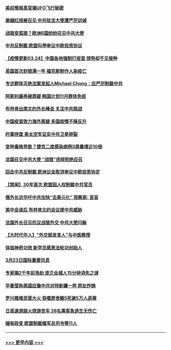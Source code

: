 #### [美前情报高官揭UFO飞行秘密](../pages/prog202/a103080160.md?t=03241151) 
#### [逾越红线被召见 中共驻法大使遭严厉训诫](../pages/prog202/a103080119.md?t=03241151) 
#### [战狼变孤狼？欧洲6国纷纷召见中共大使](../pages/prog202/a103080161.md?t=03241151) 
#### [中共反制裁 欧盟叫停审议中欧投资协议](../pages/prog202/a103080054.md?t=03241151) 
#### [【疫情更新03.24】中国各地强制打疫苗 领导却不见接种](../pages/prog202/a103078521.md?t=03241151) 
#### [英国首次封锁满一年 福克斯制作人染疫亡](../pages/prog202/a103079823.md?t=03241151) 
#### [专访群体灭绝法案发起人Michael Chong：应严厉制裁中共](../pages/prog202/a103080011.md?t=03241151) 
#### [阿斯利康再被质疑 韩国计划11月群体免疫](../pages/prog202/a103080029.md?t=03241151) 
#### [布林肯出席北约外长峰会 关注中共挑战](../pages/prog202/a103080040.md?t=03241151) 
#### [中国疫苗效力海外惹疑 多国疫情不降反升](../pages/prog202/a103080004.md?t=03241151) 
#### [时事拼盘 美太空军证实中共卫星碎裂](../pages/prog202/a103079999.md?t=03241151) 
#### [变种毒株导致？捷克二度感染病例3周暴增近10倍](../pages/prog202/a103079937.md?t=03241151) 
#### [法国召见中共大使 “战狼”违规拒绝应召](../pages/prog202/a103079908.md?t=03241151) 
#### [回击中共反制裁 欧洲议会取消审议中欧投资协定](../pages/prog202/a103079783.md?t=03241151) 
#### [【禁闻】30年首次 欧盟因人权制裁中共官员](../pages/prog202/a103079839.md?t=03241151) 
#### [俄外长访华吁中共加快“去美元化” 观察家: 音盲](../pages/prog202/a103079728.md?t=03241151) 
#### [美中会谈后 布林肯北约会议提中共威胁](../pages/prog202/a103079793.md?t=03241151) 
#### [法国外长召见抗议战狼外交 中共大使闪躲](../pages/prog202/a103079779.md?t=03241151) 
#### [【大时代华人】“外交部发言人”与中医教授](../pages/prog202/a103079703.md?t=03241151) 
#### [体验神奇功效 新学员感恩法轮功创始人](../pages/prog202/a103079683.md?t=03241151) 
#### [3月23日国际重要讯息](../pages/prog202/a103079626.md?t=03241151) 
#### [专家揭2千年前浩劫 庞贝全城人15分钟消失之谜](../pages/prog202/a103079532.md?t=03241151) 
#### [华春莹称美国应像中共对待新疆一样 网友炸锅](../pages/prog202/a103079524.md?t=03241151) 
#### [罗兴雅难民营大火 吞噬房舍酿5死逾5万人逃离](../pages/prog202/a103079490.md?t=03241151) 
#### [日高速道路火烧游览车 26名乘客急逃生无伤亡](../pages/prog202/a103079479.md?t=03241151) 
#### [缅甸政变 欧盟制裁缅军总司令等11人](../pages/prog202/a103079465.md?t=03241151) 

----
#### [ >>> 更早内容 <<< ](../indexes/prog202-earlier.md)
